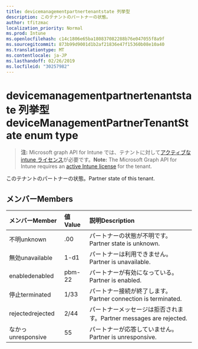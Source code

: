 ```yaml
---
title: devicemanagementpartnertenantstate 列挙型
description: このテナントのパートナーの状態。
author: tfitzmac
localization_priority: Normal
ms.prod: Intune
ms.openlocfilehash: c14c1806e65ba180837082288b76e047055f8a9f
ms.sourcegitcommit: 873b99d9001d1b2af21836e47f15360b08e10a40
ms.translationtype: MT
ms.contentlocale: ja-JP
ms.lasthandoff: 02/26/2019
ms.locfileid: "30257982"
---
```

# <a name="devicemanagementpartnertenantstate-enum-type"></a><span data-ttu-id="6360e-103">devicemanagementpartnertenantstate 列挙型</span><span class="sxs-lookup"><span data-stu-id="6360e-103">deviceManagementPartnerTenantState enum type</span></span>

> <span data-ttu-id="6360e-104">**注:** Microsoft graph API for Intune では、テナントに対して[アクティブな intune ライセンス](https://go.microsoft.com/fwlink/?linkid=839381)が必要です。</span><span class="sxs-lookup"><span data-stu-id="6360e-104">**Note:** The Microsoft Graph API for Intune requires an [active Intune license](https://go.microsoft.com/fwlink/?linkid=839381) for the tenant.</span></span>

<span data-ttu-id="6360e-105">このテナントのパートナーの状態。</span><span class="sxs-lookup"><span data-stu-id="6360e-105">Partner state of this tenant.</span></span>

## <a name="members"></a><span data-ttu-id="6360e-106">メンバー</span><span class="sxs-lookup"><span data-stu-id="6360e-106">Members</span></span>
|<span data-ttu-id="6360e-107">メンバー</span><span class="sxs-lookup"><span data-stu-id="6360e-107">Member</span></span>|<span data-ttu-id="6360e-108">値</span><span class="sxs-lookup"><span data-stu-id="6360e-108">Value</span></span>|<span data-ttu-id="6360e-109">説明</span><span class="sxs-lookup"><span data-stu-id="6360e-109">Description</span></span>|
|:---|:---|:---|
|<span data-ttu-id="6360e-110">不明</span><span class="sxs-lookup"><span data-stu-id="6360e-110">unknown</span></span>|<span data-ttu-id="6360e-111">.0</span><span class="sxs-lookup"><span data-stu-id="6360e-111">0</span></span>|<span data-ttu-id="6360e-112">パートナーの状態が不明です。</span><span class="sxs-lookup"><span data-stu-id="6360e-112">Partner state is unknown.</span></span>|
|<span data-ttu-id="6360e-113">無効</span><span class="sxs-lookup"><span data-stu-id="6360e-113">unavailable</span></span>|<span data-ttu-id="6360e-114">1-d</span><span class="sxs-lookup"><span data-stu-id="6360e-114">1</span></span>|<span data-ttu-id="6360e-115">パートナーは利用できません。</span><span class="sxs-lookup"><span data-stu-id="6360e-115">Partner is unavailable.</span></span>|
|<span data-ttu-id="6360e-116">enabled</span><span class="sxs-lookup"><span data-stu-id="6360e-116">enabled</span></span>|<span data-ttu-id="6360e-117">pbm-2</span><span class="sxs-lookup"><span data-stu-id="6360e-117">2</span></span>|<span data-ttu-id="6360e-118">パートナーが有効になっている。</span><span class="sxs-lookup"><span data-stu-id="6360e-118">Partner is enabled.</span></span>|
|<span data-ttu-id="6360e-119">停止</span><span class="sxs-lookup"><span data-stu-id="6360e-119">terminated</span></span>|<span data-ttu-id="6360e-120">1/3</span><span class="sxs-lookup"><span data-stu-id="6360e-120">3</span></span>|<span data-ttu-id="6360e-121">パートナー接続が終了します。</span><span class="sxs-lookup"><span data-stu-id="6360e-121">Partner connection is terminated.</span></span>|
|<span data-ttu-id="6360e-122">rejected</span><span class="sxs-lookup"><span data-stu-id="6360e-122">rejected</span></span>|<span data-ttu-id="6360e-123">2/4</span><span class="sxs-lookup"><span data-stu-id="6360e-123">4</span></span>|<span data-ttu-id="6360e-124">パートナーメッセージは拒否されます。</span><span class="sxs-lookup"><span data-stu-id="6360e-124">Partner messages are rejected.</span></span>|
|<span data-ttu-id="6360e-125">なかっ</span><span class="sxs-lookup"><span data-stu-id="6360e-125">unresponsive</span></span>|<span data-ttu-id="6360e-126">5</span><span class="sxs-lookup"><span data-stu-id="6360e-126">5</span></span>|<span data-ttu-id="6360e-127">パートナーが応答していません。</span><span class="sxs-lookup"><span data-stu-id="6360e-127">Partner is unresponsive.</span></span>|



